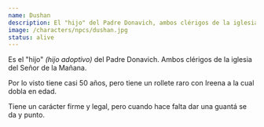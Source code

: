 ```yaml
---
name: Dushan
description: El "hijo" del Padre Donavich, ambos clérigos de la iglesia del Señor de la Mañana.
image: /characters/npcs/dushan.jpg
status: alive
---
```


Es el "hijo" _(hijo adoptivo)_ del Padre Donavich. Ambos clérigos de la iglesia del Señor de la Mañana.

Por lo visto tiene casi 50 años, pero tiene un rollete raro con Ireena a la cual dobla en edad.

Tiene un carácter firme y legal, pero cuando hace falta dar una guantá se da y punto.